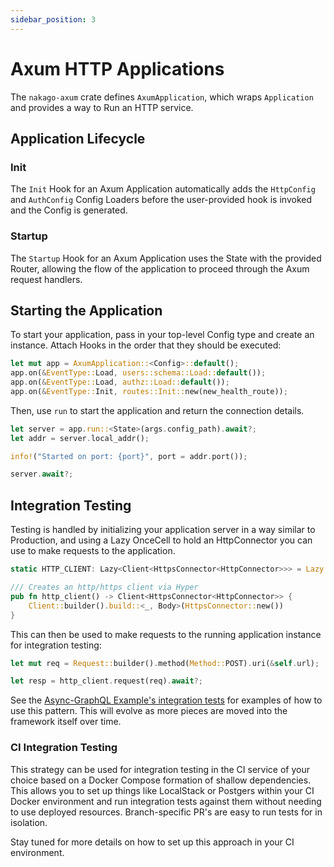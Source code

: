 ```yaml
---
sidebar_position: 3
---
```


# Axum HTTP Applications

The `nakago-axum` crate defines `AxumApplication`, which wraps `Application` and provides a way to Run an HTTP service.

## Application Lifecycle

### Init

The `Init` Hook for an Axum Application automatically adds the `HttpConfig` and `AuthConfig` Config Loaders before the user-provided hook is invoked and the Config is generated.

### Startup

The `Startup` Hook for an Axum Application uses the State with the provided Router, allowing the flow of the application to proceed through the Axum request handlers.

## Starting the Application

To start your application, pass in your top-level Config type and create an instance. Attach Hooks in the order that they should be executed:

```rust
let mut app = AxumApplication::<Config>::default();
app.on(&EventType::Load, users::schema::Load::default());
app.on(&EventType::Load, authz::Load::default());
app.on(&EventType::Init, routes::Init::new(new_health_route));
```

Then, use `run` to start the application and return the connection details.

```rust
let server = app.run::<State>(args.config_path).await?;
let addr = server.local_addr();

info!("Started on port: {port}", port = addr.port());

server.await?;
```

## Integration Testing

Testing is handled by initializing your application server in a way similar to Production, and using a Lazy OnceCell to hold an HttpConnector you can use to make requests to the application.

```rust
static HTTP_CLIENT: Lazy<Client<HttpsConnector<HttpConnector>>> = Lazy::new(http_client);

/// Creates an http/https client via Hyper
pub fn http_client() -> Client<HttpsConnector<HttpConnector>> {
    Client::builder().build::<_, Body>(HttpsConnector::new())
}
```

This can then be used to make requests to the running application instance for integration testing:

```rust
let mut req = Request::builder().method(Method::POST).uri(&self.url);

let resp = http_client.request(req).await?;
```

See the [Async-GraphQL Example's integration tests](https://github.com/bkonkle/nakago/tree/feature/nakago-sea-orm/examples/async-graphql/tests) for examples of how to use this pattern. This will evolve as more pieces are moved into the framework itself over time.

### CI Integration Testing

This strategy can be used for integration testing in the CI service of your choice based on a Docker Compose formation of shallow dependencies. This allows you to set up things like LocalStack or Postgers within your CI Docker environment and run integration tests against them without needing to use deployed resources. Branch-specific PR's are easy to run tests for in isolation.

Stay tuned for more details on how to set up this approach in your CI environment.
